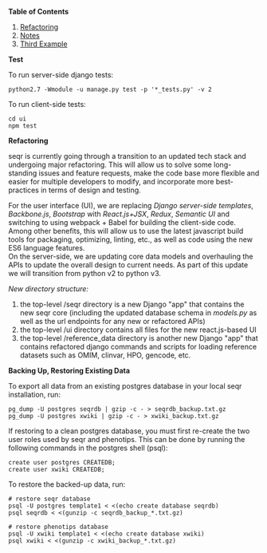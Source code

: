 **Table of Contents**
1. [Refactoring](#section1)
2. [Notes](#example2)
3. [Third Example](#third-example)

**Test**  

To run server-side django tests:

```
python2.7 -Wmodule -u manage.py test -p '*_tests.py' -v 2
```


To run client-side tests:

```
cd ui
npm test
```



**Refactoring**

seqr is currently going through a transition to an updated tech stack and undergoing major refactoring. 
This will allow us to solve some long-standing issues and feature requests, make the code base more 
flexible and easier for multiple developers to modify, and incorporate more best-practices in terms of 
design and testing.    

For the user interface (UI), we are replacing *Django server-side templates*, *Backbone.js*, *Bootstrap* 
with *React.js+JSX*, *Redux*, *Semantic UI* and switching to using webpack + Babel for building the 
client-side code. Among other benefits, this will allow us to use the latest javascript build tools for 
packaging, optimizing, linting, etc., as well as code using the new ES6 language features.    
On the server-side, we are updating core data models and overhauling the APIs to update the 
overall design to current needs. As part of this update we will transition from python v2 to python v3.

*New directory structure:*
1. the top-level /seqr directory is a new Django "app" that contains the new seqr core (including 
the updated database schema in *models.py* as well as the url endpoints for any new or refactored APIs)
2. the top-level /ui directory contains all files for the new react.js-based UI
3. the top-level /reference_data directory is another new Django "app" that contains refactored 
django commands and scripts for loading reference datasets such as OMIM, clinvar, HPO, gencode, etc. 


**Backing Up, Restoring Existing Data**

To export all data from an existing postgres database in your local seqr installation, run:
```
pg_dump -U postgres seqrdb | gzip -c - > seqrdb_backup.txt.gz
pg_dump -U postgres xwiki | gzip -c - > xwiki_backup.txt.gz
```

If restoring to a clean postgres database, you must first re-create the two user roles used by seqr 
and phenotips. This can be done by running the following commands in the postgres shell (psql):

```
create user postgres CREATEDB;
create user xwiki CREATEDB;
```
To restore the backed-up data, run:

```
# restore seqr database
psql -U postgres template1 < <(echo create database seqrdb)
psql seqrdb < <(gunzip -c seqrdb_backup_*.txt.gz)

# restore phenotips database
psql -U xwiki template1 < <(echo create database xwiki)
psql xwiki < <(gunzip -c xwiki_backup_*.txt.gz)

```
